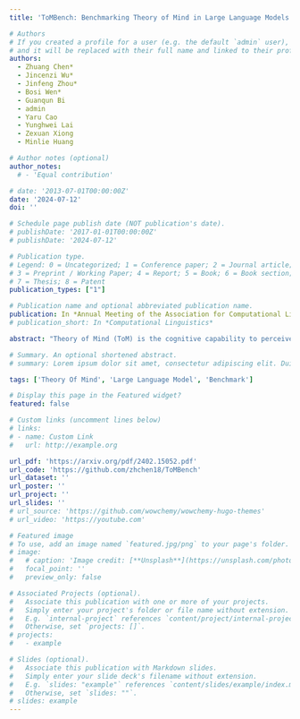 ```yaml
---
title: 'ToMBench: Benchmarking Theory of Mind in Large Language Models'

# Authors
# If you created a profile for a user (e.g. the default `admin` user), write the username (folder name) here
# and it will be replaced with their full name and linked to their profile.
authors:
  - Zhuang Chen*
  - Jincenzi Wu*
  - Jinfeng Zhou*
  - Bosi Wen*
  - Guanqun Bi
  - admin
  - Yaru Cao
  - Yunghwei Lai
  - Zexuan Xiong
  - Minlie Huang

# Author notes (optional)
author_notes:
  # - 'Equal contribution'

# date: '2013-07-01T00:00:00Z'
date: '2024-07-12'
doi: ''

# Schedule page publish date (NOT publication's date).
# publishDate: '2017-01-01T00:00:00Z'
# publishDate: '2024-07-12'

# Publication type.
# Legend: 0 = Uncategorized; 1 = Conference paper; 2 = Journal article;
# 3 = Preprint / Working Paper; 4 = Report; 5 = Book; 6 = Book section;
# 7 = Thesis; 8 = Patent
publication_types: ["1"]

# Publication name and optional abbreviated publication name.
publication: In *Annual Meeting of the Association for Computational Linguistics (ACL) 2024*
# publication_short: In *Computational Linguistics*

abstract: "Theory of Mind (ToM) is the cognitive capability to perceive and ascribe mental states to oneself and others. Recent research has sparked a debate over whether large language models (LLMs) exhibit a form of ToM. However, existing ToM evaluations are hindered by challenges such as constrained scope, subjective judgment, and unintended contamination, yielding inadequate assessments. To address this gap, we introduce ToMBench with three key characteristics, a systematic evaluation framework encompassing 8 tasks and 31 abilities in social cognition, a multiple-choice question format to support automated and unbiased evaluation, and a build-from-scratch bilingual inventory to strictly avoid data leakage. Based on ToMBench, we conduct extensive experiments to evaluate the ToM performance of 10 popular LLMs across tasks and abilities. We find that even the most advanced LLMs like GPT-4 lag behind human performance by over 10% points, indicating that LLMs have not achieved a human-level theory of mind yet. Our aim with ToMBench is to enable an efficient and effective evaluation of LLMs' ToM capabilities, thereby facilitating the development of LLMs with inherent social intelligence."

# Summary. An optional shortened abstract.
# summary: Lorem ipsum dolor sit amet, consectetur adipiscing elit. Duis posuere tellus ac convallis placerat. Proin tincidunt magna sed ex sollicitudin condimentum.

tags: ['Theory Of Mind', 'Large Language Model', 'Benchmark']

# Display this page in the Featured widget?
featured: false

# Custom links (uncomment lines below)
# links:
# - name: Custom Link
#   url: http://example.org

url_pdf: 'https://arxiv.org/pdf/2402.15052.pdf'
url_code: 'https://github.com/zhchen18/ToMBench'
url_dataset: ''
url_poster: ''
url_project: ''
url_slides: ''
# url_source: 'https://github.com/wowchemy/wowchemy-hugo-themes'
# url_video: 'https://youtube.com'

# Featured image
# To use, add an image named `featured.jpg/png` to your page's folder.
# image:
#   # caption: 'Image credit: [**Unsplash**](https://unsplash.com/photos/pLCdAaMFLTE)'
#   focal_point: ''
#   preview_only: false

# Associated Projects (optional).
#   Associate this publication with one or more of your projects.
#   Simply enter your project's folder or file name without extension.
#   E.g. `internal-project` references `content/project/internal-project/index.md`.
#   Otherwise, set `projects: []`.
# projects:
#   - example

# Slides (optional).
#   Associate this publication with Markdown slides.
#   Simply enter your slide deck's filename without extension.
#   E.g. `slides: "example"` references `content/slides/example/index.md`.
#   Otherwise, set `slides: ""`.
# slides: example
---
```


<!-- {{% callout note %}}
Click the _Cite_ button above to demo the feature to enable visitors to import publication metadata into their reference management software.
{{% /callout %}}

{{% callout note %}}
Create your slides in Markdown - click the _Slides_ button to check out the example.
{{% /callout %}}

Supplementary notes can be added here, including [code, math, and images](https://wowchemy.com/docs/writing-markdown-latex/). -->
